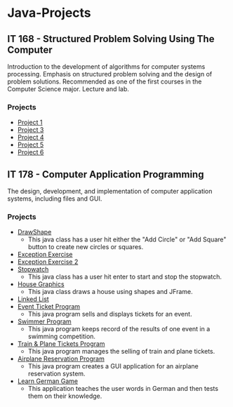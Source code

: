# Java-Projects

## IT 168 - Structured Problem Solving Using The Computer
Introduction to the development of algorithms for computer systems processing. Emphasis on structured problem solving and the design of problem solutions. Recommended as one of the first courses in the Computer Science major. Lecture and lab.

### Projects
- [Project 1](https://github.com/LaurenKapraun/Java-Projects/tree/main/IT%20168/Program%201)
- [Project 3](https://github.com/LaurenKapraun/Java-Projects/tree/main/IT%20168/Program%203)
- [Project 4](https://github.com/LaurenKapraun/Java-Projects/tree/main/IT%20168/Program%204)
- [Project 5](https://github.com/LaurenKapraun/Java-Projects/tree/main/IT%20168/Program%205)
- [Project 6](https://github.com/LaurenKapraun/Java-Projects/tree/main/IT%20168/Program%206)

## IT 178 - Computer Application Programming
The design, development, and implementation of computer application systems, including files and GUI.

### Projects
- [DrawShape](https://github.com/LaurenKapraun/Java-Projects/tree/main/IT%20178/DrawShape)
  - This java class has a user hit either the "Add Circle" or "Add Square" button to create new circles or squares.
- [Exception Exercise](https://github.com/LaurenKapraun/Java-Projects/tree/main/IT%20178/ExceptionExercise)
- [Exception Exercise 2](https://github.com/LaurenKapraun/Java-Projects/tree/main/IT%20178/ExceptionExercise2/src/edu/ilstu)
- [Stopwatch](https://github.com/LaurenKapraun/Java-Projects/tree/main/IT%20178/Stopwatch)
  - This java class has a user hit enter to start and stop the stopwatch.
- [House Graphics](https://github.com/LaurenKapraun/Java-Projects/tree/main/IT%20178/HouseGraphics)
  - This java class draws a house using shapes and JFrame.
- [Linked List](https://github.com/LaurenKapraun/Java-Projects/tree/main/IT%20178/LinkedList/src/edu/ilstu)
- [Event Ticket Program](https://github.com/LaurenKapraun/Java-Projects/tree/main/IT%20178/EventTicketProgram)
  - This java program sells and displays tickets for an event.
- [Swimmer Program](https://github.com/LaurenKapraun/Java-Projects/tree/main/IT%20178/SwimmerProgram)
  - This java program keeps record of the results of one event in a swimming competition.
- [Train & Plane Tickets Program](https://github.com/LaurenKapraun/Java-Projects/tree/main/IT%20178/TrainAndPlaneTickets)
  - This java program manages the selling of train and plane tickets.
- [Airplane Reservation Program](https://github.com/LaurenKapraun/Java-Projects/tree/main/IT%20178/AirplaneReservation)
  - This java program creates a GUI application for an airplane reservation system.
- [Learn German Game](https://github.com/LaurenKapraun/Java-Projects/tree/main/IT%20178/LearnGermanGame)
  - This application teaches the user words in German and then tests them on their knowledge.
